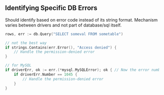 ## Identifying Specific DB Errors

Should identify based on error code instead of its string format. Mechanism varies between drivers and not part of database/sql itself.

```go
rows, err := db.Query("SELECT someval FROM sometable")

// not the best way
if strings.Contains(err.Error(), "Access denied") {
	// Handle the permission-denied error
}

// for MySQL
if driverErr, ok := err.(*mysql.MySQLError); ok { // Now the error number is accessible directly
	if driverErr.Number == 1045 {
		// Handle the permission-denied error
	}
}
```
